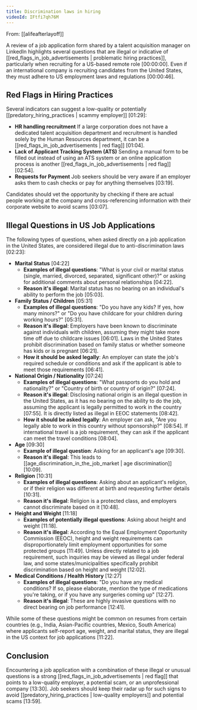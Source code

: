 ```yaml
---
title: Discrimination laws in hiring
videoId: IFtfi7qh76M
---
```


From: [[alifeafterlayoff]] <br/> 

A review of a job application form shared by a talent acquisition manager on LinkedIn highlights several questions that are illegal or indicative of [[red_flags_in_job_advertisements | problematic hiring practices]], particularly when recruiting for a US-based remote role <a class="yt-timestamp" data-t="00:00:00">[00:00:00]</a>. Even if an international company is recruiting candidates from the United States, they must adhere to US employment laws and regulations <a class="yt-timestamp" data-t="00:00:46">[00:00:46]</a>.

## Red Flags in Hiring Practices

Several indicators can suggest a low-quality or potentially [[predatory_hiring_practices | scammy employer]] <a class="yt-timestamp" data-t="01:29">[01:29]</a>:
*   **HR handling recruitment** If a large corporation does not have a dedicated talent acquisition department and recruitment is handled solely by the Human Resources department, it can be a [[red_flags_in_job_advertisements | red flag]] <a class="yt-timestamp" data-t="01:04">[01:04]</a>.
*   **Lack of Applicant Tracking System (ATS)** Sending a manual form to be filled out instead of using an ATS system or an online application process is another [[red_flags_in_job_advertisements | red flag]] <a class="yt-timestamp" data-t="02:54">[02:54]</a>.
*   **Requests for Payment** Job seekers should be very aware if an employer asks them to cash checks or pay for anything themselves <a class="yt-timestamp" data-t="03:19">[03:19]</a>.

Candidates should vet the opportunity by checking if there are actual people working at the company and cross-referencing information with their corporate website to avoid scams <a class="yt-timestamp" data-t="03:07">[03:07]</a>.

## Illegal Questions in US Job Applications

The following types of questions, when asked directly on a job application in the United States, are considered illegal due to anti-discrimination laws <a class="yt-timestamp" data-t="02:23">[02:23]</a>:

*   **Marital Status** <a class="yt-timestamp" data-t="04:22">[04:22]</a>
    *   **Examples of illegal questions**: "What is your civil or marital status (single, married, divorced, separated, significant other)?" or asking for additional comments about personal relationships <a class="yt-timestamp" data-t="04:22">[04:22]</a>.
    *   **Reason it's illegal**: Marital status has no bearing on an individual's ability to perform the job <a class="yt-timestamp" data-t="05:03">[05:03]</a>.
*   **Family Status / Children** <a class="yt-timestamp" data-t="05:31">[05:31]</a>
    *   **Examples of illegal questions**: "Do you have any kids? If yes, how many minors?" or "Do you have childcare for your children during working hours?" <a class="yt-timestamp" data-t="05:31">[05:31]</a>.
    *   **Reason it's illegal**: Employers have been known to discriminate against individuals with children, assuming they might take more time off due to childcare issues <a class="yt-timestamp" data-t="06:01">[06:01]</a>. Laws in the United States prohibit discrimination based on family status or whether someone has kids or is pregnant <a class="yt-timestamp" data-t="06:21">[06:21]</a>.
    *   **How it should be asked legally**: An employer can state the job's required schedule or conditions and ask if the applicant is able to meet those requirements <a class="yt-timestamp" data-t="06:41">[06:41]</a>.
*   **National Origin / Nationality** <a class="yt-timestamp" data-t="07:24">[07:24]</a>
    *   **Examples of illegal questions**: "What passports do you hold and nationality?" or "Country of birth or country of origin?" <a class="yt-timestamp" data-t="07:24">[07:24]</a>.
    *   **Reason it's illegal**: Disclosing national origin is an illegal question in the United States, as it has no bearing on the ability to do the job, assuming the applicant is legally permitted to work in the country <a class="yt-timestamp" data-t="07:55">[07:55]</a>. It is directly listed as illegal in EEOC statements <a class="yt-timestamp" data-t="08:42">[08:42]</a>.
    *   **How it should be asked legally**: An employer can ask, "Are you legally able to work in this country without sponsorship?" <a class="yt-timestamp" data-t="08:54">[08:54]</a>. If international travel is a job requirement, they can ask if the applicant can meet the travel conditions <a class="yt-timestamp" data-t="08:04">[08:04]</a>.
*   **Age** <a class="yt-timestamp" data-t="09:30">[09:30]</a>
    *   **Example of illegal question**: Asking for an applicant's age <a class="yt-timestamp" data-t="09:30">[09:30]</a>.
    *   **Reason it's illegal**: This leads to [[age_discrimination_in_the_job_market | age discrimination]] <a class="yt-timestamp" data-t="10:09">[10:09]</a>.
*   **Religion** <a class="yt-timestamp" data-t="10:31">[10:31]</a>
    *   **Examples of illegal questions**: Asking about an applicant's religion, or if their religion was different at birth and requesting further details <a class="yt-timestamp" data-t="10:31">[10:31]</a>.
    *   **Reason it's illegal**: Religion is a protected class, and employers cannot discriminate based on it <a class="yt-timestamp" data-t="10:48">[10:48]</a>.
*   **Height and Weight** <a class="yt-timestamp" data-t="11:18">[11:18]</a>
    *   **Examples of potentially illegal questions**: Asking about height and weight <a class="yt-timestamp" data-t="11:18">[11:18]</a>.
    *   **Reason it's illegal**: According to the Equal Employment Opportunity Commission (EEOC), height and weight requirements can disproportionately limit employment opportunities for some protected groups <a class="yt-timestamp" data-t="11:49">[11:49]</a>. Unless directly related to a job requirement, such inquiries may be viewed as illegal under federal law, and some states/municipalities specifically prohibit discrimination based on height and weight <a class="yt-timestamp" data-t="12:02">[12:02]</a>.
*   **Medical Conditions / Health History** <a class="yt-timestamp" data-t="12:27">[12:27]</a>
    *   **Examples of illegal questions**: "Do you have any medical conditions? If so, please elaborate, mention the type of medications you're taking, or if you have any surgeries coming up" <a class="yt-timestamp" data-t="12:27">[12:27]</a>.
    *   **Reason it's illegal**: These are highly invasive questions with no direct bearing on job performance <a class="yt-timestamp" data-t="12:41">[12:41]</a>.

While some of these questions might be common on resumes from certain countries (e.g., India, Asian-Pacific countries, Mexico, South America) where applicants self-report age, weight, and marital status, they are illegal in the US context for job applications <a class="yt-timestamp" data-t="11:22">[11:22]</a>.

## Conclusion

Encountering a job application with a combination of these illegal or unusual questions is a strong [[red_flags_in_job_advertisements | red flag]] that points to a low-quality employer, a potential scam, or an unprofessional company <a class="yt-timestamp" data-t="13:30">[13:30]</a>. Job seekers should keep their radar up for such signs to avoid [[predatory_hiring_practices | low-quality employers]] and potential scams <a class="yt-timestamp" data-t="13:59">[13:59]</a>.